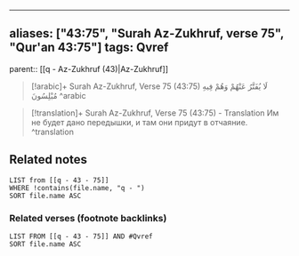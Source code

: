
---
aliases: ["43:75", "Surah Az-Zukhruf, verse 75", "Qur'an 43:75"]
tags: Qvref
---

parent:: [[q - Az-Zukhruf (43)|Az-Zukhruf]]

> [!arabic]+ Surah Az-Zukhruf, Verse 75 (43:75)
> <span class="quran-arabic">لَا يُفَتَّرُ عَنْهُمْ وَهُمْ فِيهِ مُبْلِسُونَ</span>
^arabic

> [!translation]+ Surah Az-Zukhruf, Verse 75 (43:75) - Translation
> Им не будет дано передышки, и там они придут в отчаяние.
^translation



## Related notes
```dataview
LIST from [[q - 43 - 75]]
WHERE !contains(file.name, "q - ")
SORT file.name ASC
```

### Related verses (footnote backlinks)
```dataview
LIST FROM [[q - 43 - 75]] AND #Qvref
SORT file.name ASC
```

